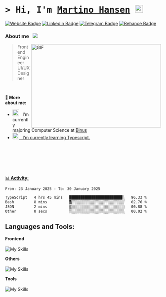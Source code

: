 # <samp>&gt; Hi, I'm <a href="https:marhansen.com" target="_blank">Martino Hansen</a> <img src="https://media.giphy.com/media/hvRJCLFzcasrR4ia7z/giphy.gif" width="25"> </samp>

[![Website Badge](https://img.shields.io/badge/website-000000?style=for-the-badge&logo=About.me&logoColor=white)](https://martinohansen.com)
[![Linkedin Badge](https://img.shields.io/badge/LinkedIn-0077B5?style=for-the-badge&logo=linkedin&logoColor=white)](https://www.linkedin.com/in/martino-hansen-290b90221/)
[![Telegram Badge](https://img.shields.io/badge/Telegram-2CA5E0?style=for-the-badge&logo=telegram&logoColor=white)](https://t.me/marhansen)
[![Behance Badge](https://img.shields.io/badge/Behance-0054F7?style=for-the-badge&logo=behance&logoColor=white)](https://www.behance.net/marhansen)

### About me &nbsp; ![](https://visitor-badge.glitch.me/badge?page_id=Gapur.Gapur)
<img align="right" alt="GIF" width="420" height="270"  src="https://user-images.githubusercontent.com/29340294/150726291-afd08470-3b21-4df6-8173-293ece555d4f.gif"/>

> Frontend Engineer
> <br>
> UI/UX Designer

</br>

**🙋 More about me:**

- <img src="https://github.com/Gapur/Gapur/blob/main/assets/developer.gif?raw=true" width="21" />&nbsp;&nbsp; I’m currently majoring Computer Science at <a href="https://binus.ac.id/">Binus
- <img src="https://github.com/Gapur/Gapur/blob/main/assets/lightning.gif?raw=true" width="21" />&nbsp;&nbsp; I’m currently learning Typescript.
</br>
</br>
</br>
</br>
</br>

📊 **Activity:**
<!--START_SECTION:waka-->

```txt
From: 23 January 2025 - To: 30 January 2025

TypeScript   4 hrs 45 mins   ████████████████████████░   96.33 %
Bash         8 mins          ▓░░░░░░░░░░░░░░░░░░░░░░░░   02.76 %
JSON         2 mins          ▒░░░░░░░░░░░░░░░░░░░░░░░░   00.88 %
Other        0 secs          ░░░░░░░░░░░░░░░░░░░░░░░░░   00.02 %
```

<!--END_SECTION:waka-->

## Languages and Tools:
**Frontend**
<br><br>
![My Skills](https://skillicons.dev/icons?i=js,react,typescript,next,html,css,tailwind,bootstrap,styledcomponents)

**Others**
<br><br>
![My Skills](https://skillicons.dev/icons?i=c,cpp,laravel,php,python,r,mysql)

**Tools**
<br><br>
![My Skills](https://skillicons.dev/icons?i=figma,xd,photoshop,premiere,ae,vscode,git,github)
